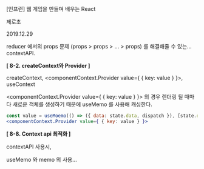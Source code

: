 [인프런] 웹 게임을 만들며 배우는 React

제로초

2019.12.29



reducer 에서의 props 문제 (props > props > ... > props)  를 해결해줄 수 있는... contextAPI.

**[ 8-2. createContext와 Provider ]**

createContext, <componentContext.Provider value={ { key: value } }>, useContext

<componentContext.Provider value={ { key: value } }> 의 경우 렌더링 될 때마다 새로운 객체를 생성하기 때문에 useMemo 를 사용해 캐싱한다.

```jsx
const value = useMoemo(() => ({ data: state.data, dispatch }), [state.data])
<componentContext.Provider value={ { key: value } }>
```

**[ 8-8. Context api 최적화 ]**

contextAPI 사용시,

useMemo 와 memo 의 사용...

